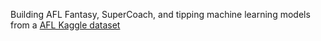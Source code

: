 Building AFL Fantasy, SuperCoach, and tipping machine learning models from a [AFL Kaggle dataset](https://www.kaggle.com/datasets/stoney71/aflstats)
